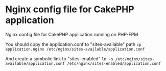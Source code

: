 # Nginx config file for CakePHP application 
Nginx config file for CakePHP application running on PHP-FPM

You should copy the application.conf to "sites-available" path
``
 cp application.nginx /etc/nginx/sites-available/application.conf
``

And create a symbolic link to "sites-enabled"
``
 ln -s /etc/nginx/sites-available/application.conf /etc/nginx/sites-enabled/application.conf
``
